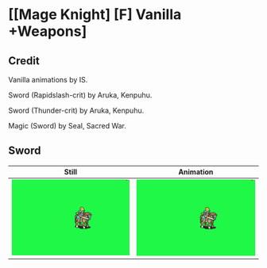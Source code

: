 # [\[Mage Knight\] \[F\] Vanilla +Weapons]

## Credit

Vanilla animations by IS.

Sword (Rapidslash-crit) by Aruka, Kenpuhu.

Sword (Thunder-crit) by Aruka, Kenpuhu.

Magic (Sword) by Seal, Sacred War.
	
## Sword

| Still | Animation |
| :---: | :-------: |
| ![Sword still](./Sword_000.png) | ![Sword animation](./Sword.gif) |
